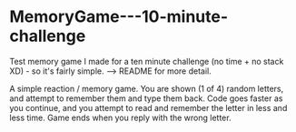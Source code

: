 # MemoryGame---10-minute-challenge
Test memory game I made for a ten minute challenge (no time + no stack XD) - so it's fairly simple. --> README for more detail.

A simple reaction / memory game. You are shown (1 of 4) random letters, and attempt to remember them and type them back. Code goes faster as you continue, and you attempt to read and remember the letter in less and less time. Game ends when you reply with the wrong letter.
